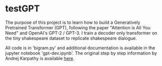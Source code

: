 # testGPT

The purpose of this project is to learn how to build a Generatively Pretrained Transformer (GPT), following the paper "Attention is All You Need" and OpenAI's GPT-2 / GPT-3. I train a decoder only transformer on the tiny shakespeare dataset to replicate shakespeare dialogue.

All code is in 'bigram.py' and additional documentation is available in the jupyter notebook 'gpt-dev.ipynb'. The original step by step information by Andrej Karpathy is available [here](https://www.youtube.com/watch?v=kCc8FmEb1nY).
